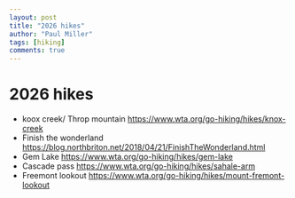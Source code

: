 ```yaml
--- 
layout: post
title: "2026 hikes"
author: "Paul Miller"
tags: [hiking]
comments: true
---
```


# 2026 hikes
* koox creek/ Throp mountain https://www.wta.org/go-hiking/hikes/knox-creek
* Finish the wonderland https://blog.northbriton.net/2018/04/21/FinishTheWonderland.html
* Gem Lake https://www.wta.org/go-hiking/hikes/gem-lake
* Cascade pass https://www.wta.org/go-hiking/hikes/sahale-arm
* Freemont lookout https://www.wta.org/go-hiking/hikes/mount-fremont-lookout
